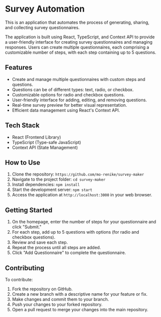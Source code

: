 # Survey Automation

This is  an application that automates the process of generating, sharing, and collecting survey questionnaires.

The application is built using React, TypeScript, and Context API to provide a user-friendly interface for creating survey questionnaires and managing responses. Users can create multiple questionnaires, each comprising a customizable number of steps, with each step containing up to 5 questions.

## Features

- Create and manage multiple questionnaires with custom steps and questions.
- Questions can be of different types: text, radio, or checkbox.
- Customizable options for radio and checkbox questions.
- User-friendly interface for adding, editing, and removing questions.
- Real-time survey preview for better visual representation.
- Efficient data management using React's Context API.

## Tech Stack

- React (Frontend Library)
- TypeScript (Type-safe JavaScript)
- Context API (State Management)

## How to Use

1. Clone the repository: `https://github.com/mo-renike/survey-maker`
2. Navigate to the project folder: `cd survey-maker`
3. Install dependencies: `npm install`
4. Start the development server: `npm start`
5. Access the application at `http://localhost:3000` in your web browser.

## Getting Started

1. On the homepage, enter the number of steps for your questionnaire and click "Submit."
2. For each step, add up to 5 questions with options (for radio and checkbox questions).
3. Review and save each step.
4. Repeat the process until all steps are added.
5. Click "Add Questionnaire" to complete the questionnaire.

## Contributing

 To contribute:

1. Fork the repository on GitHub.
2. Create a new branch with a descriptive name for your feature or fix.
3. Make changes and commit them to your branch.
4. Push your changes to your forked repository.
5. Open a pull request to merge your changes into the main repository.

